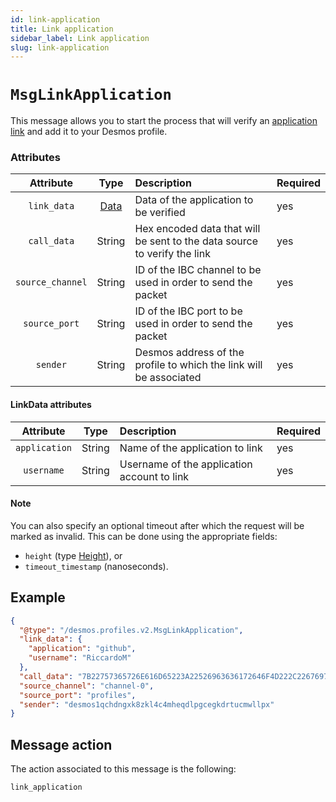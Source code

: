 ```yaml
---
id: link-application
title: Link application
sidebar_label: Link application
slug: link-application
---
```


# `MsgLinkApplication`
This message allows you to start the process that will verify
an [application link](../../02-types/profiles/application-link.md#attributes) and add it to your Desmos profile.

### Attributes

| Attribute |                              Type                              | Description                                                              | Required |
| :-------: |:--------------------------------------------------------------:|:-------------------------------------------------------------------------| :------- |
| `link_data`  | [Data](../../02-types/profiles/application-link.md#attributes) | Data of the application to be verified                                   | yes |
| `call_data`|                             String                             | Hex encoded data that will be sent to the data source to verify the link | yes |
| `source_channel` |                             String                             | ID of the IBC channel to be used in order to send the packet             | yes |
| `source_port` |                             String                             | ID of the IBC port to be used in order to send the packet                | yes |
| `sender` |                             String                             | Desmos address of the profile to which the link will be associated       | yes |

#### LinkData attributes

|   Attribute   |  Type  | Description                                 | Required |
|:-------------:|:------:|:--------------------------------------------|:---------|
| `application` | String | Name of the application to link             | yes      |
|   `username`   | String | Username of the application account to link | yes      |

#### Note
You can also specify an optional timeout after which the request will be marked as invalid. This can be done using the
appropriate fields:

- `height` (type [Height](https://docs.cosmos.network/v0.42/core/proto-docs.html#height)), or
- `timeout_timestamp` (nanoseconds).

## Example

````json
{
  "@type": "/desmos.profiles.v2.MsgLinkApplication",
  "link_data": {
    "application": "github",
    "username": "RiccardoM"
  },
  "call_data": "7B22757365726E616D65223A22526963636172646F4D222C22676973745F6964223A223732306530303732333930613930316262383065353966643630643766646564227D",
  "source_channel": "channel-0",
  "source_port": "profiles",
  "sender": "desmos1qchdngxk8zkl4c4mheqdlpgcegkdrtucmwllpx"
} 
````

## Message action
The action associated to this message is the following:

```
link_application
```
